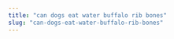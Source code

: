 ```yaml
---
title: "can dogs eat water buffalo rib bones"
slug: "can-dogs-eat-water-buffalo-rib-bones"
---
```


